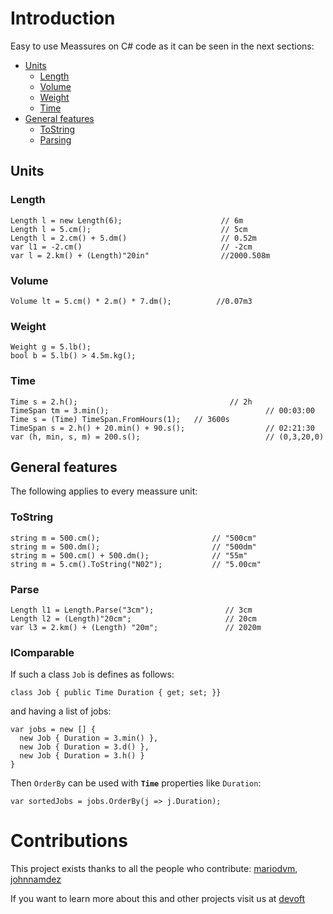 # Introduction 
Easy to use Meassures on C# code as it can be seen in the next sections:

- [Units](https://github.com/devoft/MeassureSystem#units)
  - [Length](https://github.com/devoft/MeassureSystem#length)
  - [Volume](https://github.com/devoft/MeassureSystem#volume)
  - [Weight](https://github.com/devoft/MeassureSystem#weight)
  - [Time](https://github.com/devoft/MeassureSystem#time)
- [General features](https://github.com/devoft/MeassureSystem#general-features)
  - [ToString](https://github.com/devoft/MeassureSystem#ToString)
  - [Parsing](https://github.com/devoft/MeassureSystem#Parse)
  
## Units
### Length
```CSharp
Length l = new Length(6);                      // 6m
Length l = 5.cm();                             // 5cm
Length l = 2.cm() + 5.dm()                     // 0.52m
var l1 = -2.cm()                               // -2cm
var l = 2.km() + (Length)"20in"                //2000.508m                
```

### Volume
```Csharp
Volume lt = 5.cm() * 2.m() * 7.dm();          //0.07m3       
```
### Weight
```CSharp
Weight g = 5.lb();                              
bool b = 5.lb() > 4.5m.kg();                  
```
### Time
```CSharp
Time s = 2.h();                                  // 2h
TimeSpan tm = 3.min();                                   // 00:03:00
Time s = (Time) TimeSpan.FromHours(1);   // 3600s
TimeSpan s = 2.h() + 20.min() + 90.s();                  // 02:21:30
var (h, min, s, m) = 200.s();                            // (0,3,20,0)
```
## General features
The following applies to every meassure unit:
### ToString
```CSharp
string m = 500.cm();                         // "500cm"
string m = 500.dm();                         // "500dm"
string m = 500.cm() + 500.dm();              // "55m"
string m = 5.cm().ToString("N02");           // "5.00cm"
```
### Parse
```CSharp
Length l1 = Length.Parse("3cm");                // 3cm
Length l2 = (Length)"20cm";                     // 20cm
var l3 = 2.km() + (Length) "20m";               // 2020m
```
### IComparable
If such a class `Job` is defines as follows:
```CSharp
class Job { public Time Duration { get; set; }}
```
and having a list of jobs:
```CSharp
var jobs = new [] { 
  new Job { Duration = 3.min() }, 
  new Job { Duration = 3.d() }, 
  new Job { Duration = 3.h() } 
}
```
Then `OrderBy` can be used with **`Time`** properties like `Duration`:
```CSharp
var sortedJobs = jobs.OrderBy(j => j.Duration);
```


# Contributions
This project exists thanks to all the people who contribute:
[mariodvm](https://github.com/mariodvm), [johnnamdez](https://github.com/johnnamdez)

If you want to learn more about this and other projects visit us at [devoft](http://www.devoft.com)
